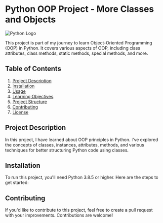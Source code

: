 # Python OOP Project - More Classes and Objects

![Python Logo](python-logo.png)

This project is part of my journey to learn Object-Oriented Programming (OOP) in Python. It covers various aspects of OOP, including class attributes, class methods, static methods, special methods, and more.

## Table of Contents
1. [Project Description](#project-description)
2. [Installation](#installation)
3. [Usage](#usage)
4. [Learning Objectives](#learning-objectives)
5. [Project Structure](#project-structure)
6. [Contributing](#contributing)
7. [License](#license)

## Project Description

In this project, I have learned about OOP principles in Python. I've explored the concepts of classes, instances, attributes, methods, and various techniques for better structuring Python code using classes.

## Installation

To run this project, you'll need Python 3.8.5 or higher. Here are the steps to get started:


## Contributing

If you'd like to contribute to this project, feel free to create a pull request with your improvements. Contributions are welcome!
